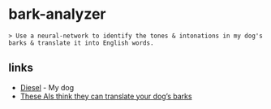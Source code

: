 # bark-analyzer

```
> Use a neural-network to identify the tones & intonations in my dog's barks & translate it into English words.
```

## links
- [Diesel](https://pixelfed.social/p/polarhive/170839994435506176) - My dog
- [These AIs think they can translate your dog’s barks](https://thenextweb.com/news/these-ais-think-they-can-translate-your-dogs-barks)
